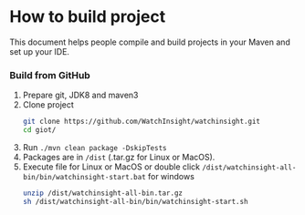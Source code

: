 # How to build project
This document helps people compile and build projects in your Maven and set up your IDE.

### Build from GitHub
1. Prepare git, JDK8 and maven3
1. Clone project
    ```bash
    git clone https://github.com/WatchInsight/watchinsight.git
    cd giot/
    ```
1. Run `./mvn clean package -DskipTests`
1. Packages are in `/dist` (.tar.gz for Linux or MacOS).
1. Execute file for Linux or MacOS or double click `/dist/watchinsight-all-bin/bin/watchinsight-start.bat` for windows
    ```bash
    unzip /dist/watchinsight-all-bin.tar.gz
    sh /dist/watchinsight-all-bin/bin/watchinsight-start.sh
    ```